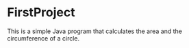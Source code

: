 # FirstProject
This is a simple Java program that calculates the area and the circumference of a circle. 

